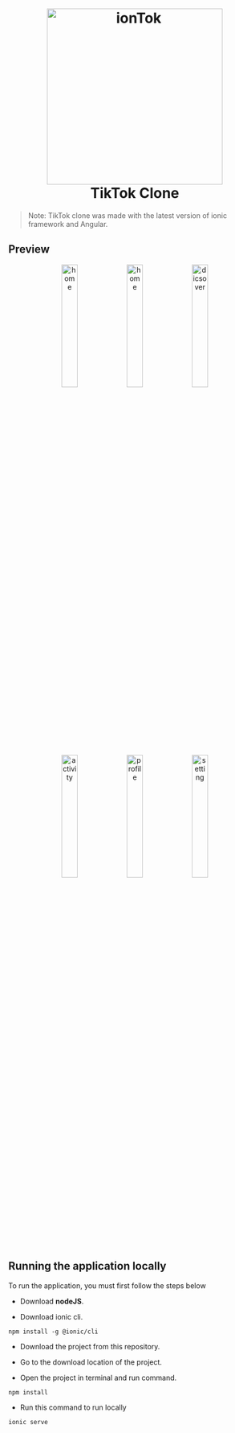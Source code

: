 <h1 align="center">
<img  width="350" src="https://sf16-scmcdn-sg.ibytedtos.com/goofy/tiktok/web/node/_next/static/images/logo-whole-c555aa707602e714ec956ac96e9db366.svg" alt="ionTok">
    <br>
    TikTok Clone
</h1>

> Note: TikTok clone was made with the latest version of ionic framework and Angular.

## Preview

<div align="center">
 <img alt="home"  title="home" src="https://res.cloudinary.com/alan4747/image/upload/v1632941770/samples/localhost_8100_tabs_home_iPhone_6_7_8_ri3wsx.png" style=" width: 25%;"/>
 <img alt="home"  title="home" src="https://res.cloudinary.com/alan4747/image/upload/v1632941774/samples/localhost_8100_tabs_home_iPhone_6_7_8_1_edaivz.png" style=" width: 25%;"/>
 <img alt="dicsover"  title="dicsover" src="https://res.cloudinary.com/alan4747/image/upload/v1632941749/samples/localhost_8100_tabs_home_iPhone_6_7_8_3_h9xz2v.png" style=" width: 25%;"/>
 <img alt="activity"  title="activity" src="https://res.cloudinary.com/alan4747/image/upload/v1632941740/samples/localhost_8100_tabs_home_iPhone_6_7_8_4_vcbhmo.png" style=" width: 25%;"/>
 <img alt="profile"  title="profile" src="https://res.cloudinary.com/alan4747/image/upload/v1632941740/samples/localhost_8100_tabs_home_iPhone_6_7_8_5_cporbl.png" style=" width: 25%;"/>
 <img alt="setting"  title="setting" src="https://res.cloudinary.com/alan4747/image/upload/v1632941740/samples/localhost_8100_tabs_home_iPhone_6_7_8_6_sbn1u4.png" style=" width: 25%;"/>
</div>


## Running the application locally

<p>To run the application, you must first follow the steps below</p>

* Download **nodeJS**.

* Download ionic cli.
 ~~~
npm install -g @ionic/cli
~~~

* Download the project from this repository.

* Go to the download location of the project.

* Open the project in terminal and run command.
~~~ 
npm install 
~~~ 

* Run this command to run locally
~~~
ionic serve
~~~
